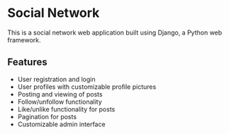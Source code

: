 # Social Network

This is a social network web application built using Django, a Python web framework.

## Features

- User registration and login
- User profiles with customizable profile pictures
- Posting and viewing of posts
- Follow/unfollow functionality
- Like/unlike functionality for posts
- Pagination for posts
- Customizable admin interface
